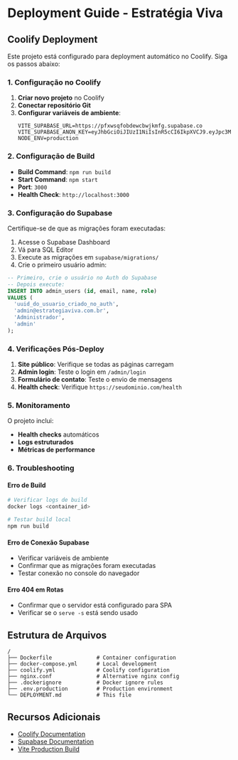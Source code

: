 # Deployment Guide - Estratégia Viva

## Coolify Deployment

Este projeto está configurado para deployment automático no Coolify. Siga os passos abaixo:

### 1. Configuração no Coolify

1. **Criar novo projeto** no Coolify
2. **Conectar repositório Git**
3. **Configurar variáveis de ambiente**:
   ```
   VITE_SUPABASE_URL=https://pfxwsqfobdewcbwjkmfg.supabase.co
   VITE_SUPABASE_ANON_KEY=eyJhbGciOiJIUzI1NiIsInR5cCI6IkpXVCJ9.eyJpc3MiOiJzdXBhYmFzZSIsInJlZiI6InBmeHdzcWZvYmRld2Nid2prbWZnIiwicm9sZSI6ImFub24iLCJpYXQiOjE3NTUwOTk4NzksImV4cCI6MjA3MDY3NTg3OX0.JOuQvgZhkL3dne5BIaywydif71NvO9bXfXtyUNwYiFI
   NODE_ENV=production
   ```

### 2. Configuração de Build

- **Build Command**: `npm run build`
- **Start Command**: `npm start`
- **Port**: `3000`
- **Health Check**: `http://localhost:3000`

### 3. Configuração do Supabase

Certifique-se de que as migrações foram executadas:

1. Acesse o Supabase Dashboard
2. Vá para SQL Editor
3. Execute as migrações em `supabase/migrations/`
4. Crie o primeiro usuário admin:

```sql
-- Primeiro, crie o usuário no Auth do Supabase
-- Depois execute:
INSERT INTO admin_users (id, email, name, role)
VALUES (
  'uuid_do_usuario_criado_no_auth',
  'admin@estrategiaviva.com.br',
  'Administrador',
  'admin'
);
```

### 4. Verificações Pós-Deploy

1. **Site público**: Verifique se todas as páginas carregam
2. **Admin login**: Teste o login em `/admin/login`
3. **Formulário de contato**: Teste o envio de mensagens
4. **Health check**: Verifique `https://seudominio.com/health`

### 5. Monitoramento

O projeto inclui:
- **Health checks** automáticos
- **Logs estruturados**
- **Métricas de performance**

### 6. Troubleshooting

#### Erro de Build
```bash
# Verificar logs de build
docker logs <container_id>

# Testar build local
npm run build
```

#### Erro de Conexão Supabase
- Verificar variáveis de ambiente
- Confirmar que as migrações foram executadas
- Testar conexão no console do navegador

#### Erro 404 em Rotas
- Confirmar que o servidor está configurado para SPA
- Verificar se o `serve -s` está sendo usado

## Estrutura de Arquivos

```
/
├── Dockerfile              # Container configuration
├── docker-compose.yml      # Local development
├── coolify.yml             # Coolify configuration
├── nginx.conf              # Alternative nginx config
├── .dockerignore           # Docker ignore rules
├── .env.production         # Production environment
└── DEPLOYMENT.md           # This file
```

## Recursos Adicionais

- [Coolify Documentation](https://coolify.io/docs)
- [Supabase Documentation](https://supabase.com/docs)
- [Vite Production Build](https://vitejs.dev/guide/build.html)